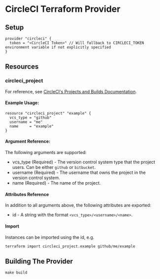 CircleCI Terraform Provider
===========================

Setup
-----

```hcl
provider "circleci" {
  token = "<CircleCI Token>" // Will fallback to CIRCLECI_TOKEN environment variable if not explicitly specified
}
```

Resources
---------

### circleci_project

For reference, see [CircleCI's Projects and Builds Documentation](https://circleci.com/docs/2.0/project-build/).

#### Example Usage:

```hcl
resource "circleci_project" "example" {
  vcs_type = "github"
  username = "me"
  name     = "example"
}
```

#### Argument Reference:

The following arguments are supported:

* vcs_type (Required) - The version control system type that the project users. Can be either `github` or `bitbucket`.
* username (Required) - The username that owns the project in the version control system.
* name (Required) - The name of the project.

#### Attributes Reference

In addition to all arguments above, the following attributes are exported:

* id - A string with the format `<vcs_type>/<username>/<name>`.

#### Import

Instances can be imported using the id, e.g.

```shell
terraform import circleci_project.example github/me/example
```

Building The Provider
---------------------

```shell
make build
```

